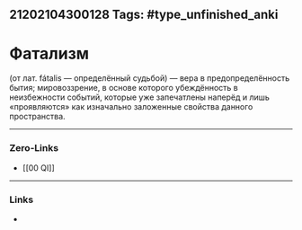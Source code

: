 21202104300128
Tags: #type_unfinished_anki 
---
# Фатализм

(от лат. fátalis — определённый судьбой) — вера в предопределённость бытия; мировоззрение, в основе которого убеждённость в неизбежности событий, которые уже запечатлены наперёд и лишь «проявляются» как изначально заложенные свойства данного пространства.

---
### Zero-Links
- [[00 QI]]
---
### Links
-
